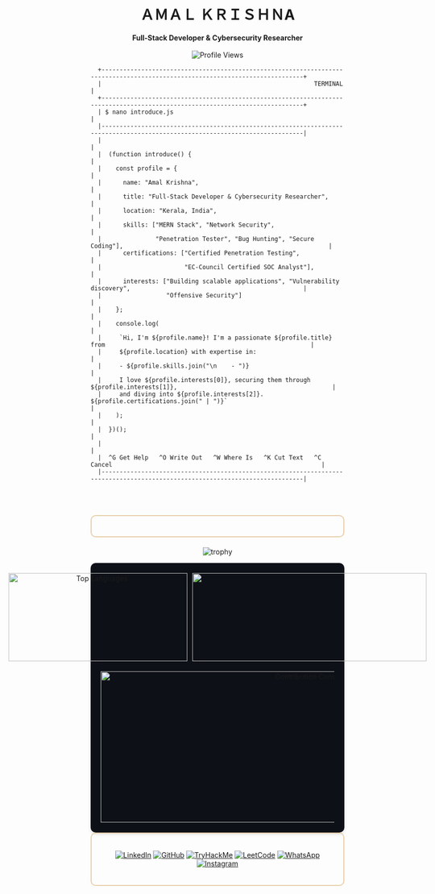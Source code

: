 <h1 align="center">
  ＡＭＡＬ ＫＲＩＳＨＮA
</h1>
<p align="center">
  <b>Full-Stack Developer & Cybersecurity Researcher</b><br><br>
  <img src="https://komarev.com/ghpvc/?username=C00LPIXER&color=000000" alt="Profile Views">
</p>
  
```
  +------------------------------------------------------------------------------------------------------------------------------+
  |                                                           TERMINAL                                                           |
  +------------------------------------------------------------------------------------------------------------------------------+
  | $ nano introduce.js                                                                                                          |
  |------------------------------------------------------------------------------------------------------------------------------|
  |                                                                                                                              |
  |  (function introduce() {                                                                                                     |
  |    const profile = {                                                                                                         |
  |      name: "Amal Krishna",                                                                                                   |
  |      title: "Full-Stack Developer & Cybersecurity Researcher",                                                               |
  |      location: "Kerala, India",                                                                                              |
  |      skills: ["MERN Stack", "Network Security",                                                                              |
  |               "Penetration Tester", "Bug Hunting", "Secure Coding"],                                                         |
  |      certifications: ["Certified Penetration Testing",                                                                       |
  |                       "EC-Council Certified SOC Analyst"],                                                                   |
  |      interests: ["Building scalable applications", "Vulnerability discovery",                                                |
  |                  "Offensive Security"]                                                                                       |
  |    };                                                                                                                        |
  |    console.log(                                                                                                              |
  |     `Hi, I'm ${profile.name}! I'm a passionate ${profile.title} from                                                         |
  |     ${profile.location} with expertise in:                                                                                   |
  |     - ${profile.skills.join("\n    - ")}                                                                                     |
  |     I love ${profile.interests[0]}, securing them through ${profile.interests[1]},                                           |
  |     and diving into ${profile.interests[2]}. ${profile.certifications.join(" | ")}`                                          |
  |    );                                                                                                                        |
  |  })();                                                                                                                       |
  |                                                                                                                              |
  |  ^G Get Help   ^O Write Out   ^W Where Is   ^K Cut Text   ^C Cancel                                                          |
  |------------------------------------------------------------------------------------------------------------------------------|
```
<br>
<br>
<br>
<!-- Skills -->
<div style="border: 2px solid #E7CFAA; border-radius: 10px; padding: 20px; margin-bottom: 20px;">
  <div align="left" style="display: flex; flex-wrap: wrap; justify-content: center; gap: 10px;">
  </div>
</div>

<div align="center">

![trophy](https://github-profile-trophy.vercel.app/?username=C00LPIXER&theme=dracula&no-bg=true&margin-w=15&margin-h=15)
</div>

<div align="center" style="display: flex; flex-direction: column; justify-content: center; align-items: center; background-color: #0D1117; padding: 20px; border-radius: 10px; box-shadow: 0 4px 6px rgba(0, 0, 0, 0.1);">
  <div style="display: flex; justify-content: center; align-items: center; margin-bottom: 20px;">
    <img src="https://github-readme-stats.vercel.app/api?username=C00LPIXER&rank_icon=github&hide_border=true&theme=transparent&text_color=ffffff" alt="Top Languages" width="355" height="175" style="margin-right: 10px;" />
    <img src="https://github-readme-streak-stats.herokuapp.com/?user=C00LPIXER&stroke=ffffff&background=0000&ring=ffffff&fire=ffffff&currStreakNum=ffffff&currStreakLabel=ffffff&sideNums=ffffff&sideLabels=ffffff&dates=ffffff&hide_border=true" width="465" height="175" />
  </div>
  <img src="https://github-readme-activity-graph.vercel.app/graph?username=C00LPIXER&bg_color=0000&color=ffffff&line=ffffff&point=ffffff&area=true&hide_border=true" width="850" height="300" alt="Contribution Constellation"/>
</div>
</div>

<div style="border: 2px solid #E7CFAA; border-radius: 10px; padding: 20px; margin-bottom: 20px;">
  
<p align="center">
  <a href="https://www.linkedin.com/in/amalkrishanp"><img src="https://img.shields.io/badge/-LinkedIn-333?style=flat&logo=linkedin" alt="LinkedIn"></a>
  <a href="https://github.com/C00LPIXER"><img src="https://img.shields.io/badge/-GitHub-333?style=flat&logo=github" alt="GitHub"></a>
  <a href="https://tryhackme.com/p/C00LPIXER"><img src="https://img.shields.io/badge/-TryHackMe-333?style=flat&logo=tryhackme" alt="TryHackMe"></a>
  <a href="https://leetcode.com/C00LPIXER"><img src="https://img.shields.io/badge/-LeetCode-333?style=flat&logo=leetcode" alt="LeetCode"></a>
  <a href="https://wa.me/<your-phone-number>"><img src="https://img.shields.io/badge/-WhatsApp-333?style=flat&logo=whatsapp" alt="WhatsApp"></a>
  <a href="https://instagram.com/<your-instagram-username>"><img src="https://img.shields.io/badge/-Instagram-333?style=flat&logo=instagram" alt="Instagram"></a>
</p>
